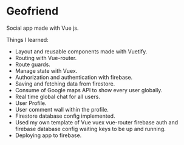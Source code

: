 # Geofriend

Social app made with Vue js.

Things I learned:
- Layout and reusable components made with Vuetify.
- Routing with Vue-router.
- Route guards.
- Manage state with Vuex.
- Authorization and authentication with firebase.
- Saving and fetching data from firestore.
- Consume of Google maps API to show every user globally.
- Real time global chat for all users.
- User Profile.
- User comment wall within the profile.
- Firestore database config implemented.
- Used my own template of Vue vuex vue-router firebase auth and firebase database config waiting keys to be up and running.
- Deploying app to firebase.
